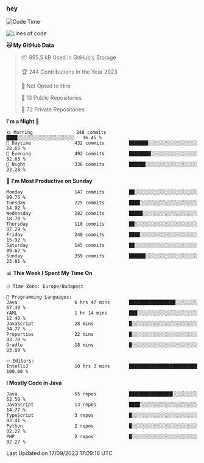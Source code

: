 ### hey

<!--START_SECTION:waka-->
![Code Time](http://img.shields.io/badge/Code%20Time-967%20hrs%2049%20mins-blue)

![Lines of code](https://img.shields.io/badge/From%20Hello%20World%20I%27ve%20Written-1.0%20million%20lines%20of%20code-blue)

**🐱 My GitHub Data** 

> 📦 995.5 kB Used in GitHub's Storage 
 > 
> 🏆 244 Contributions in the Year 2023
 > 
> 🚫 Not Opted to Hire
 > 
> 📜 13 Public Repositories 
 > 
> 🔑 72 Private Repositories 
 > 
**I'm a Night 🦉** 

```text
🌞 Morning                248 commits         ████░░░░░░░░░░░░░░░░░░░░░   16.45 % 
🌆 Daytime                432 commits         ███████░░░░░░░░░░░░░░░░░░   28.65 % 
🌃 Evening                492 commits         ████████░░░░░░░░░░░░░░░░░   32.63 % 
🌙 Night                  336 commits         ██████░░░░░░░░░░░░░░░░░░░   22.28 % 
```
📅 **I'm Most Productive on Sunday** 

```text
Monday                   147 commits         ██░░░░░░░░░░░░░░░░░░░░░░░   09.75 % 
Tuesday                  225 commits         ████░░░░░░░░░░░░░░░░░░░░░   14.92 % 
Wednesday                282 commits         █████░░░░░░░░░░░░░░░░░░░░   18.70 % 
Thursday                 110 commits         ██░░░░░░░░░░░░░░░░░░░░░░░   07.29 % 
Friday                   240 commits         ████░░░░░░░░░░░░░░░░░░░░░   15.92 % 
Saturday                 145 commits         ██░░░░░░░░░░░░░░░░░░░░░░░   09.62 % 
Sunday                   359 commits         ██████░░░░░░░░░░░░░░░░░░░   23.81 % 
```


📊 **This Week I Spent My Time On** 

```text
🕑︎ Time Zone: Europe/Budapest

💬 Programming Languages: 
Java                     6 hrs 47 mins       █████████████████░░░░░░░░   67.49 % 
YAML                     1 hr 14 mins        ███░░░░░░░░░░░░░░░░░░░░░░   12.40 % 
JavaScript               28 mins             █░░░░░░░░░░░░░░░░░░░░░░░░   04.77 % 
Properties               22 mins             █░░░░░░░░░░░░░░░░░░░░░░░░   03.70 % 
Gradle                   18 mins             █░░░░░░░░░░░░░░░░░░░░░░░░   03.09 % 

🔥 Editors: 
IntelliJ                 10 hrs 3 mins       █████████████████████████   100.00 % 
```

**I Mostly Code in Java** 

```text
Java                     55 repos            ████████████████░░░░░░░░░   62.50 % 
JavaScript               13 repos            ████░░░░░░░░░░░░░░░░░░░░░   14.77 % 
TypeScript               3 repos             █░░░░░░░░░░░░░░░░░░░░░░░░   03.41 % 
Python                   2 repos             █░░░░░░░░░░░░░░░░░░░░░░░░   02.27 % 
PHP                      2 repos             █░░░░░░░░░░░░░░░░░░░░░░░░   02.27 % 
```




 Last Updated on 17/09/2023 17:09:16 UTC
<!--END_SECTION:waka-->
